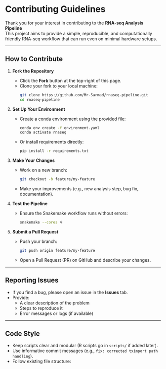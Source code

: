 # Contributing Guidelines

Thank you for your interest in contributing to the **RNA-seq Analysis Pipeline**  
This project aims to provide a simple, reproducible, and computationally friendly RNA-seq workflow that can run even on minimal hardware setups.

---

## How to Contribute

1. **Fork the Repository**
   - Click the **Fork** button at the top-right of this page.
   - Clone your fork to your local machine:
     ```bash
     git clone https://github.com/Mr-Sarmad/rnaseq-pipeline.git
     cd rnaseq-pipeline
     ```

2. **Set Up Your Environment**
   - Create a conda environment using the provided file:
     ```bash
     conda env create -f environment.yaml
     conda activate rnaseq
     ```
   - Or install requirements directly:
     ```bash
     pip install -r requirements.txt
     ```

3. **Make Your Changes**
   - Work on a new branch:
     ```bash
     git checkout -b feature/my-feature
     ```
   - Make your improvements (e.g., new analysis step, bug fix, documentation).

4. **Test the Pipeline**
   - Ensure the Snakemake workflow runs without errors:
     ```bash
     snakemake --cores 4
     ```

5. **Submit a Pull Request**
   - Push your branch:
     ```bash
     git push origin feature/my-feature
     ```
   - Open a Pull Request (PR) on GitHub and describe your changes.

---

## Reporting Issues

- If you find a bug, please open an issue in the **Issues** tab.  
- Provide:
  - A clear description of the problem  
  - Steps to reproduce it  
  - Error messages or logs (if available)

---

## Code Style

- Keep scripts clear and modular (R scripts go in `scripts/` if added later).  
- Use informative commit messages (e.g., `fix: corrected tximport path handling`).  
- Follow existing file structure:
